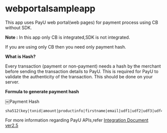 # webportalsampleapp
This app uses PayU web portal(web pages) for payment process using CB without SDK. 

**Note :** In this app only CB is integrated,SDK is not integrated.

If you are using only CB then you need only payment hash.

**What is Hash?**

Every transaction (payment or non-payment) needs a hash by the merchant before sending the transaction details to PayU. This is required for PayU to validate the authenticity of the transaction. This should be done on your server.

**Formula to generate payment hash**

￼Payment Hash

    sha512(key|txnid|amount|productinfo|firstname|email|udf1|udf2|udf3|udf4|udf5||||||salt)


For more information regarding PayU APIs,refer [Integration Document ver2.5](https://drive.google.com/a/payu.in/file/d/0B-2lbJ9wv91JWTdOODl4c25PWHM/view)
